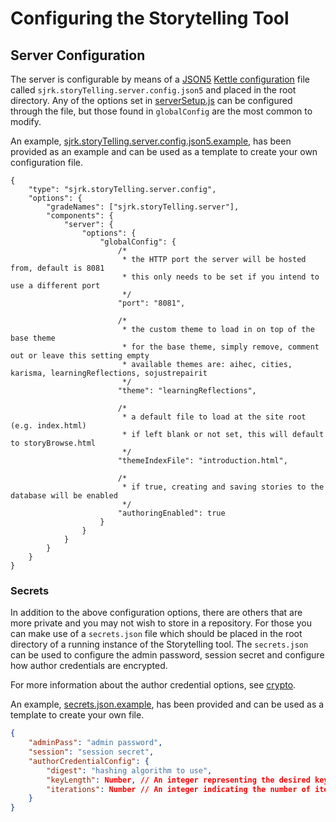 # Configuring the Storytelling Tool

## Server Configuration

The server is configurable by means of a [JSON5](https://json5.org) [Kettle configuration](https://github.com/fluid-project/kettle/blob/main/docs/ConfigsAndApplications.md)
file called `sjrk.storyTelling.server.config.json5` and placed in the root directory. Any of the options set in
[serverSetup.js](../src/server/serverSetup.js) can be configured through the file, but those found in `globalConfig` are
the most common to modify.

An example, [sjrk.storyTelling.server.config.json5.example](../sjrk.storyTelling.server.config.json5.example), has been
provided as an example and can be used as a template to create your own configuration file.

```JSON5
{
    "type": "sjrk.storyTelling.server.config",
    "options": {
        "gradeNames": ["sjrk.storyTelling.server"],
        "components": {
            "server": {
                "options": {
                    "globalConfig": {
                        /*
                         * the HTTP port the server will be hosted from, default is 8081
                         * this only needs to be set if you intend to use a different port
                         */
                        "port": "8081",

                        /*
                         * the custom theme to load in on top of the base theme
                         * for the base theme, simply remove, comment out or leave this setting empty
                         * available themes are: aihec, cities, karisma, learningReflections, sojustrepairit
                         */
                        "theme": "learningReflections",

                        /*
                         * a default file to load at the site root (e.g. index.html)
                         * if left blank or not set, this will default to storyBrowse.html
                         */
                        "themeIndexFile": "introduction.html",

                        /*
                         * if true, creating and saving stories to the database will be enabled
                         */
                        "authoringEnabled": true
                    }
                }
            }
        }
    }
}
```

### Secrets

In addition to the above configuration options, there are others that are more private and you may not wish to store in
a repository. For those you can make use of a `secrets.json` file which should be placed in the root directory of a
running instance of the Storytelling tool. The `secrets.json` can be used to configure the admin password, session
secret and configure how author credentials are encrypted.

For more information about the author credential options, see [crypto](https://nodejs.org/api/crypto.html).

An example, [secrets.json.example](../secrets.json.example),
has been provided and can be used as a template to create your own file.

```JSON with Comments
{
    "adminPass": "admin password",
    "session": "session secret",
    "authorCredentialConfig": {
        "digest": "hashing algorithm to use",
        "keyLength": Number, // An integer representing the desired key length
        "iterations": Number // An integer indicating the number of iterations used during encoding
    }
}
```
